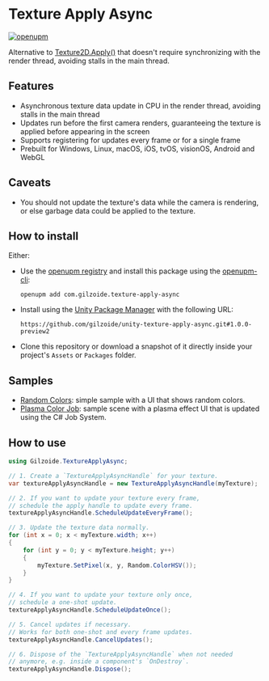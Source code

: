 # Texture Apply Async
[![openupm](https://img.shields.io/npm/v/com.gilzoide.texture-apply-async?label=openupm&registry_uri=https://package.openupm.com)](https://openupm.com/packages/com.gilzoide.texture-apply-async/)

Alternative to [Texture2D.Apply()](https://docs.unity3d.com/ScriptReference/Texture2D.Apply.html) that doesn't require synchronizing with the render thread, avoiding stalls in the main thread.


## Features
- Asynchronous texture data update in CPU in the render thread, avoiding stalls in the main thread
- Updates run before the first camera renders, guaranteeing the texture is applied before appearing in the screen
- Supports registering for updates every frame or for a single frame
- Prebuilt for Windows, Linux, macOS, iOS, tvOS, visionOS, Android and WebGL


## Caveats
- You should not update the texture's data while the camera is rendering, or else garbage data could be applied to the texture.


## How to install
Either:
- Use the [openupm registry](https://openupm.com/) and install this package using the [openupm-cli](https://github.com/openupm/openupm-cli):
  ```
  openupm add com.gilzoide.texture-apply-async
  ```
- Install using the [Unity Package Manager](https://docs.unity3d.com/Manual/upm-ui-giturl.html) with the following URL:
  ```
  https://github.com/gilzoide/unity-texture-apply-async.git#1.0.0-preview2
  ```
- Clone this repository or download a snapshot of it directly inside your project's `Assets` or `Packages` folder.


## Samples
- [Random Colors](Samples~/RandomColors): simple sample with a UI that shows random colors.
- [Plasma Color Job](Samples~/PlasmaColorJob): sample scene with a plasma effect UI that is updated using the C# Job System.


## How to use
```cs
using Gilzoide.TextureApplyAsync;

// 1. Create a `TextureApplyAsyncHandle` for your texture.
var textureApplyAsyncHandle = new TextureApplyAsyncHandle(myTexture);

// 2. If you want to update your texture every frame,
// schedule the apply handle to update every frame.
textureApplyAsyncHandle.ScheduleUpdateEveryFrame();

// 3. Update the texture data normally.
for (int x = 0; x < myTexture.width; x++)
{
    for (int y = 0; y < myTexture.height; y++)
    {
        myTexture.SetPixel(x, y, Random.ColorHSV());
    }
}

// 4. If you want to update your texture only once,
// schedule a one-shot update.
textureApplyAsyncHandle.ScheduleUpdateOnce();

// 5. Cancel updates if necessary.
// Works for both one-shot and every frame updates.
textureApplyAsyncHandle.CancelUpdates();

// 6. Dispose of the `TextureApplyAsyncHandle` when not needed
// anymore, e.g. inside a component's `OnDestroy`.
textureApplyAsyncHandle.Dispose();
```